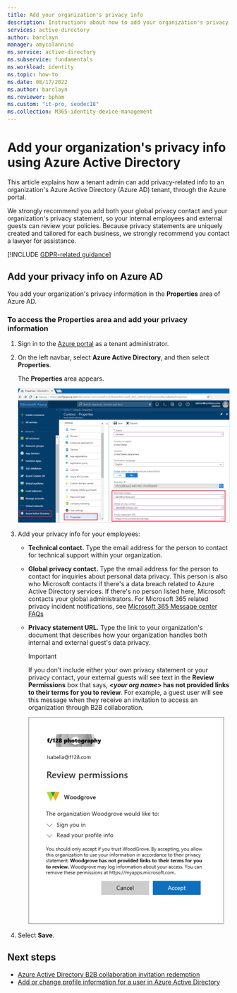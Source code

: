 ```yaml
---
title: Add your organization's privacy info
description: Instructions about how to add your organization's privacy info to the Azure Active Directory Properties area.
services: active-directory
author: barclayn
manager: amycolannino
ms.service: active-directory
ms.subservice: fundamentals
ms.workload: identity
ms.topic: how-to
ms.date: 08/17/2022
ms.author: barclayn
ms.reviewer: bpham
ms.custom: "it-pro, seodec18"
ms.collection: M365-identity-device-management
---
```


# Add your organization's privacy info using Azure Active Directory
This article explains how a tenant admin can add privacy-related info to an organization's Azure Active Directory (Azure AD) tenant, through the Azure portal.

We strongly recommend you add both your global privacy contact and your organization's privacy statement, so your internal employees and external guests can review your policies. Because privacy statements are uniquely created and tailored for each business, we strongly recommend you contact a lawyer for assistance.

[!INCLUDE [GDPR-related guidance](../../../includes/gdpr-dsr-and-stp-note.md)]

## Add your privacy info on Azure AD
You add your organization's privacy information in the **Properties** area of Azure AD.

### To access the Properties area and add your privacy information

1. Sign in to the [Azure portal](https://portal.azure.com) as a tenant administrator.

2. On the left navbar, select **Azure Active Directory**, and then select **Properties**.

    The **Properties** area appears.

    ![Azure AD Properties area highlighting the privacy info area](media/active-directory-properties-area/properties-area.png)

3. Add your privacy info for your employees:

    - **Technical contact.** Type the email address for the person to contact for technical support within your organization.
    
    - **Global privacy contact.** Type the email address for the person to contact for inquiries about personal data privacy. This person is also who Microsoft contacts if there's a data breach related to Azure Active Directory services. If there's no person listed here, Microsoft contacts your global administrators. For Microsoft 365 related privacy incident notifications, see [Microsoft 365 Message center FAQs](/microsoft-365/admin/manage/message-center?preserve-view=true&view=o365-worldwide#frequently-asked-questions)

    - **Privacy statement URL.** Type the link to your organization's document that describes how your organization handles both internal and external guest's data privacy.

        >[!Important]
        >If you don't include either your own privacy statement or your privacy contact, your external guests will see text in the **Review Permissions** box that says, **<_your org name_> has not provided links to their terms for you to review**. For example, a guest user will see this message when they receive an invitation to access an organization through B2B collaboration.

        ![B2B Collaboration Review Permissions box with message](media/active-directory-properties-area/active-directory-no-privacy-statement-or-contact.png)

4. Select **Save**.

## Next steps
- [Azure Active Directory B2B collaboration invitation redemption](../external-identities/redemption-experience.md)
- [Add or change profile information for a user in Azure Active Directory](active-directory-users-profile-azure-portal.md)
